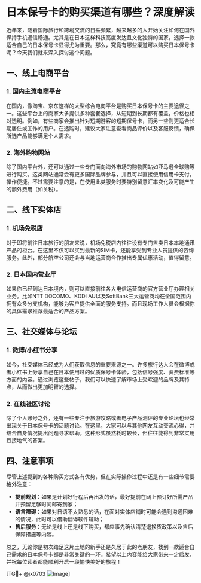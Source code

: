 # 日本保号卡的购买渠道有哪些？深度解读

近年来，随着国际旅行和跨境交流的日益频繁，越来越多的人开始关注如何在国外保持手机通信畅通。尤其是在日本这样科技高度发达且文化独特的国家，选择一款适合自己的日本保号卡显得尤为重要。那么，究竟有哪些渠道可以购买日本保号卡呢？今天我们就来深入探讨这个问题。

## 一、线上电商平台

### 1. 国内主流电商平台

在国内，像淘宝、京东这样的大型综合电商平台是购买日本保号卡的主要途径之一。这些平台上的商家大多提供多种套餐选择，从短期到长期都有覆盖，价格也相对透明。例如，有些商家会推出针对短期游客的短期保号卡，而另一些则更适合长期居住或工作的用户。在选购时，建议大家注意查看商品评价以及客服反馈，确保所选产品能够满足个人需求。

### 2. 海外购物网站

除了国内平台外，还可以通过一些专门面向海外市场的购物网站如亚马逊全球购等进行购买。这类网站通常会有更多国际品牌参与，并且可以直接使用信用卡支付，操作便捷。不过需要注意的是，在使用此类服务时要特别留意汇率变化及可能产生的额外费用（如关税）。

## 二、线下实体店

### 1. 机场免税店

对于即将前往日本旅行的朋友来说，机场免税店内往往设有专门售卖日本本地通讯产品的柜台。在这里不仅可以买到最新的SIM卡，还能享受到专业人员提供的咨询服务。此外，部分航空公司还会与当地运营商合作推出专属优惠活动，值得留意。

### 2. 日本国内营业厅

如果你已经到达日本境内，则可以直接前往各大电信运营商的官方营业厅办理相关业务。比如NTT DOCOMO、KDDI AU以及SoftBank三大运营商均在全国范围内拥有众多分支机构，能够为客户提供全面的服务支持。而且现场工作人员会根据你的具体需求推荐最适合的产品方案。

## 三、社交媒体与论坛

### 1. 微博/小红书分享

如今，社交媒体已经成为人们获取信息的重要来源之一。许多旅行达人会在微博或者小红书上分享自己在日本使用过的优质保号卡体验，包括信号强度、资费标准等方面的内容。通过浏览这些帖子，我们可以快速了解市场上受欢迎的品牌及其特点，从而做出更加明智的选择。

### 2. 在线社区讨论

除了个人账号之外，还有一些专注于旅游攻略或者电子产品测评的专业论坛也经常出现关于日本保号卡的话题讨论。在这里，大家可以与其他网友互动交流心得，并结合自身情况提出问题寻求帮助。这种形式虽然耗时较长，但往往能得到非常实用且接地气的答案。

## 四、注意事项

尽管上述提到的各种购买方式各有优势，但在实际操作过程中还是有一些细节需要格外注意：

- **提前规划**：如果是计划好行程后再出发的话，最好提前在网上预订好所需产品并预留足够时间邮寄到家；
- **语言障碍**：如果对日语不太熟悉的话，在面对实体店铺时可能会遇到沟通困难的情况，此时可以借助翻译软件辅助；
- **售后服务**：无论是线上还是线下购买，都应事先确认清楚退换货政策以及售后保障措施等内容。

总之，无论你是初次踏足这片土地的新手还是久居于此的老朋友，找到一款适合自己需求的日本保号卡都是非常关键的一环。希望以上内容能给大家带来一定启发，并祝每位读者都能顺利开启一段愉快美好的旅程！

[TG💪+ @jx0703 ![Image](https://github.com/user-attachments/assets/dbca1d08-cadb-493c-b0ec-ad6f7a83f270)]